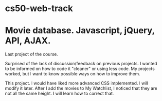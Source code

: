 # cs50-web-track

# Movie database. Javascript, jQuery, API, AJAX.

Last project of the course.

Surprised of the lack of discussion/feedback on previous projects. I wanted to be informed on how to code it "cleaner" or using less code. My projects worked, but I want to know possible ways on how to improve them.

This project. I would have liked more advanced CSS implemented. I will modify it later.
After I add the movies to My Watchlist, I noticed that they are not all the same height. I will learn how to correct that.
